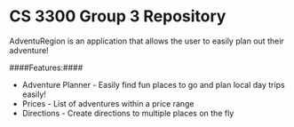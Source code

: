 # CS 3300 Group 3 Repository


AdventuRegion is an application that allows the user to easily plan out their adventure!

####Features:####
* Adventure Planner - Easily find fun places to go and plan local day trips easily!
* Prices - List of adventures within a price range
* Directions - Create directions to multiple places on the fly
